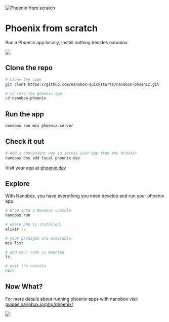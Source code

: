 ![Phoenix from scratch](https://guides.nanobox.io/assets/quickstart-icons/phoenix.png)

# Phoenix from scratch

Run a Phoenix app locally, install nothing besides nanobox. 

<a href="https://nanobox.io/download"><img src="https://guides.nanobox.io/assets/quickstart-icons/download.png" /></a>


## Clone the repo

```bash
# clone the code
git clone https://github.com/nanobox-quickstarts/nanobox-phoenix.git

# cd into the phoenix app
cd nanobox-phoenix
```

## Run the app

```bash
nanobox run mix phoenix.server
```

## Check it out

```bash
# Add a convenient way to access your app from the browser
nanobox dns add local phoenix.dev
```

Visit your app at <a href="http://phoenix.dev" target="\_blank">phoenix.dev</a>

## Explore
With Nanobox, you have everything you need develop and run your phoenix app:

```bash
# drop into a Nanobox console
nanobox run

# where php is installed,
elixir -v

# your packages are available,
mix list

# and your code is mounted
ls

# exit the console
exit
```

## Now What?
For more details about running phoenix apps with nanobox visit [guides.nanobox.io/php/phoenix/](https://guides.nanobox.io/php/phoenix/)

<a href="https://nanobox.io"><img src="https://guides.nanobox.io/assets/quickstart-icons/footer.png" /></a>
